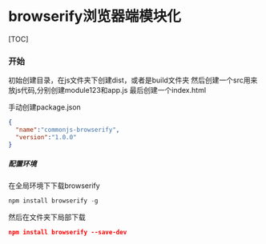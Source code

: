 # browserify浏览器端模块化

[TOC]


### 开始

初始创建目录，在js文件夹下创建dist，或者是build文件夹
然后创建一个src用来放js代码,分别创建module123和app.js
最后创建一个index.html


手动创建package.json
```json
{
  "name":"commonjs-browserify",
  "version":"1.0.0"
}
```

##### 配置环境

在全局环境下下载browserify
```js
npm install browserify -g
```

然后在文件夹下局部下载
```json
npm install browserify --save-dev
```
